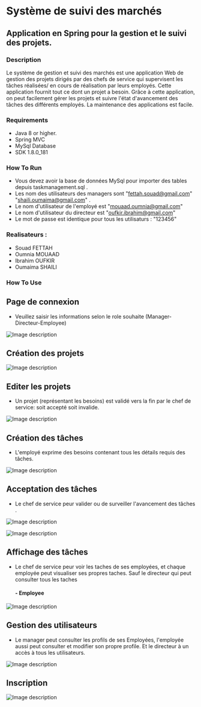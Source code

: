 # Système de suivi des marchés
## Application en Spring pour la gestion et le suivi des projets.

### Description
Le système de gestion et suivi des marchés est une application Web de gestion des projets dirigés par des chefs de service qui supervisent les tâches réalisées/ en cours de réalisation par leurs employés. Cette application fournit tout ce dont un projet a besoin. Grâce à cette application, on peut facilement gérer les projets et suivre l'état d'avancement des tâches des différents employés. La maintenance des applications est facile.
### Requirements
* Java 8 or higher.
* Spring MVC
* MySql Database
* SDK 1.8.0_181

### How To Run
* Vous devez avoir la base de données MySql pour importer des tables depuis taskmanagement.sql .
* Les nom des utilisateurs des managers sont "fettah.souad@gmail.com" "shaili.oumaima@gmail.com" .
* Le nom d'utilisateur de l'employé est "mouaad.oumnia@gmail.com"
* Le nom d'utilisateur du directeur est "oufkir.ibrahim@gmail.com"
* Le mot de passe est identique pour tous les utilisaturs : "123456"

### Realisateurs :
* Souad FETTAH
* Oumnia MOUAAD
* Ibrahim OUFKIR
* Oumaima SHAILI

### How To Use


## Page de connexion
   - Veuillez saisir les informations selon le role souhaite (Manager-Directeur-Employee)
   
   ![Image description](https://github.com/brahimoufkir/Systeme-de-suivi/blob/master/images/accueil.PNG)
  
   
 ## Création des projets
 
   ![Image description](https://github.com/brahimoufkir/Systeme-de-suivi/blob/master/images/createprojects.PNG)

## Editer les projets
   - Un projet (représentant les besoins) est validé vers la fin par le chef de service: soit accepté soit invalide.
   
   ![Image description](https://github.com/brahimoufkir/Systeme-de-suivi/blob/master/images/allprojectsDirecteur.PNG)
   
  ## Création des tâches
   - L'employé exprime des besoins contenant tous les détails requis des tâches.
 
   ![Image description](https://github.com/brahimoufkir/Systeme-de-suivi/blob/master/images/createtask.PNG)
   
  ## Acceptation des tâches
   - Le chef de service peur valider ou de surveiller l'avancement des tâches .
 
   ![Image description](https://github.com/brahimoufkir/Systeme-de-suivi/blob/master/images/managetask.PNG)
   
   
   ![Image description](https://github.com/brahimoufkir/Systeme-de-suivi/blob/master/images/homeManager.PNG)
   
   ## Affichage des tâches
   - Le chef de service peur voir les taches de ses employées, et chaque employée peut visualiser ses propres taches. Sauf le directeur qui peut consulter tous les taches
 
      #### - Employee
      
   ![Image description](https://github.com/brahimoufkir/Systeme-de-suivi/blob/master/images/mytasks.PNG)
   
## Gestion des utilisateurs

  - Le manager peut consulter les profils de ses Employées, l'employée aussi peut consulter et modifier son propre profile. Et le directeur à un accès à tous les utilisateurs.
 
   ![Image description](https://github.com/brahimoufkir/Systeme-de-suivi/blob/master/images/usersManager.PNG)
 
     
## Inscription
 
   ![Image description](https://github.com/brahimoufkir/Systeme-de-suivi/blob/master/images/register.PNG)
 
